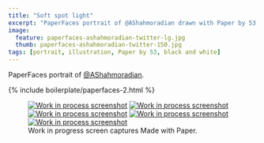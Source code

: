 ```yaml
---
title: "Soft spot light"
excerpt: "PaperFaces portrait of @AShahmoradian drawn with Paper by 53 on an iPad."
image: 
  feature: paperfaces-ashahmoradian-twitter-lg.jpg
  thumb: paperfaces-ashahmoradian-twitter-150.jpg
tags: [portrait, illustration, Paper by 53, black and white]
---
```


PaperFaces portrait of [@AShahmoradian](http://twitter.com/AShahmoradian).

{% include boilerplate/paperfaces-2.html %}

<figure class="third">
	<a href="{{ site.url }}/images/paperfaces-ashahmoradian-process-1-lg.jpg"><img src="{{ site.url }}/images/paperfaces-ashahmoradian-process-1-600.jpg" alt="Work in process screenshot"></a>
	<a href="{{ site.url }}/images/paperfaces-ashahmoradian-process-2-lg.jpg"><img src="{{ site.url }}/images/paperfaces-ashahmoradian-process-2-600.jpg" alt="Work in process screenshot"></a>
	<a href="{{ site.url }}/images/paperfaces-ashahmoradian-process-3-lg.jpg"><img src="{{ site.url }}/images/paperfaces-ashahmoradian-process-3-600.jpg" alt="Work in process screenshot"></a>
	<a href="{{ site.url }}/images/paperfaces-ashahmoradian-process-4-lg.jpg"><img src="{{ site.url }}/images/paperfaces-ashahmoradian-process-4-600.jpg" alt="Work in process screenshot"></a>
	<a href="{{ site.url }}/images/paperfaces-ashahmoradian-process-5-lg.jpg"><img src="{{ site.url }}/images/paperfaces-ashahmoradian-process-5-600.jpg" alt="Work in process screenshot"></a>
	<figcaption>Work in progress screen captures Made with Paper.</figcaption>
</figure>